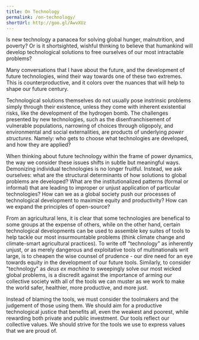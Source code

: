 ```yaml
---
title: On Technology
permalink: /on-technology/
shortUrl: http://goo.gl/AwvXUz
---
```


Is new technology a panacea for solving global hunger, malnutrition, and poverty? Or is it shortsighted, wishful thinking to believe that humankind will develop technological solutions to free ourselves of our most intractable problems?

Many conversations that I have about the future, and the development of future technologies, wind their way towards one of these two extremes. This is counterproductive, and it colors over the nuances that will help to shape our future century. 

<!--more-->
Technological solutions themselves do not usually pose instrinsic problems simply through their existence, unless they come with inherent existential risks, like the development of the hydrogen bomb. The challenges presented by new technologies, such as the disenfranchisement of vulnerable populations, narrowing of choices through oligopoly, and environmental and social externalities, are products of underlying <i>power structures</i>. Namely: who gets to choose what technologies are developed, and how they are applied?

When thinking about future technology within the frame of power dynamics, the way we consider these issues shifts in subtle but meaningful ways. Demonizing individual technologies is no longer fruitful. Instead, we ask ourselves: what are the structural determinants of how solutions to global problems are developed? What are the institutionalized patterns (formal or informal) that are leading to improper or unjust application of particular technologies? How can we as a global society push our processes of technological development to maximize equity and productivity? How can we expand the principles of open-source?

From an agricultural lens, it is clear that some technologies are benefical to some groups at the expense of others, while on the other hand, certain technological developments can be used to assemble key suites of tools to help tackle our most insurmountable problems (think climate change and climate-smart agricultural practices). To write off "technology" as inherently unjust, or as merely dangerous and exploitative tools of multinationals writ large, is to cheapen the wise counsel of prudence - our dire need for an eye towards equity in the development of our future tools. Similarly, to consider "technology" as <i>deus ex machina</i> to sweepingly solve our most wicked global problems, is a discredit against the importance of arming our collective society with all of the tools we can muster as we work to make the world safer, healthier, more productive, and more just.

Instead of blaming the tools, we must consider the toolmakers and the judgement of those using them. We should aim for a productive technological justice that benefits all, even the weakest and poorest, while rewarding both private and public investment. Our tools reflect our collective values. We should strive for the tools we use to express values that we are proud of.
